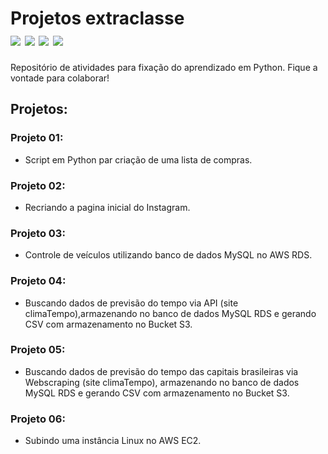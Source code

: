 # Projetos extraclasse <BR><img src="https://img.shields.io/badge/Python-14354C?style=for-the-badge&logo=python&logoColor=white" /> <img src="https://img.shields.io/badge/MySQL-00000F?style=for-the-badge&logo=mysql&logoColor=white" /> <img src="https://img.shields.io/badge/Linux-E34F26?style=for-the-badge&logo=linux&logoColor=black" /> <img src="https://img.shields.io/badge/Amazon_AWS-232F3E?style=for-the-badge&logo=amazon-aws&logoColor=white" />

Repositório de atividades para fixação do aprendizado em Python. Fique a vontade para colaborar!

##  Projetos: 

### Projeto 01:  

- Script em Python par criação de uma lista de compras. 

### Projeto 02:

- Recriando a pagina inicial do Instagram.

### Projeto 03:

- Controle de veículos utilizando banco de dados MySQL no AWS RDS.

### Projeto 04:

- Buscando dados de previsão do tempo via API (site climaTempo),armazenando no banco de dados MySQL RDS e gerando CSV com armazenamento no Bucket S3.

### Projeto 05: 

- Buscando dados de previsão do tempo das capitais brasileiras via Webscraping  (site climaTempo), armazenando no banco de dados MySQL RDS e gerando CSV com armazenamento no Bucket S3.

### Projeto 06: 

- Subindo uma instância Linux no AWS EC2.